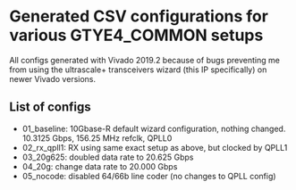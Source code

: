 # Generated CSV configurations for various GTYE4_COMMON setups

All configs generated with Vivado 2019.2 because of bugs preventing me from using the ultrascale+ transceivers wizard (this IP specifically) on newer Vivado versions.

## List of configs

* 01_baseline: 10Gbase-R default wizard configuration, nothing changed. 10.3125 Gbps, 156.25 MHz refclk, QPLL0
* 02_rx_qpll1: RX using same exact setup as above, but clocked by QPLL1
* 03_20g625: doubled data rate to 20.625 Gbps
* 04_20g: change data rate to 20.000 Gbps
* 05_nocode: disabled 64/66b line coder (no changes to QPLL config)
